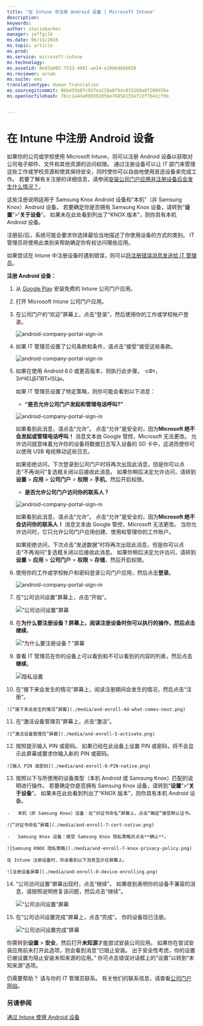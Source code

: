 ```yaml
---
title: "在 Intune 中注册 Android 设备 | Microsoft Intune"
description: 
keywords: 
author: staciebarker
manager: jeffgilb
ms.date: 06/14/2016
ms.topic: article
ms.prod: 
ms.service: microsoft-intune
ms.technology: 
ms.assetid: 0ed3a002-7533-4001-ae24-e10b64b66620
ms.reviewer: arnab
ms.suite: ems
translationtype: Human Translation
ms.sourcegitcommit: 0bb435b87c937ea118a0794c8332b9a8f268d36e
ms.openlocfilehash: 76cc1a43e09039285be76858155ef22f7b41cf9b


---
```



# 在 Intune 中注册 Android 设备

如果你的公司或学校使用 Microsoft Intune，则可以注册 Android 设备以获取对公司电子邮件、文件和其他资源的访问权限。 通过注册设备可以让 IT 部门来管理这些工作或学校资源和使其保持安全，同时使你可以自由地使用首选设备来完成工作。 若要了解有关注册的详细信息，请参阅[安装公司门户应用并注册设备后会发生什么情况？](what-happens-if-you-install-the-Company-Portal-app-and-enroll-your-device-in-intune-android.md)。

这些注册说明适用于 Samsung Knox Android 设备和“本机”（非 Samsung Knox）Android 设备。 若要确定你是否拥有 Samsung Knox 设备，请转到“**设置**”&gt;“**关于设备**”。 如果未在此处看到列出了“KNOX 版本”，则你具有本机 Android 设备。

注册前/后，系统可能会要求你选择最恰当地描述了你使用设备的方式的类别。 IT 管理员将使用此类别来帮助确定你有权访问哪些应用。

如果尝试在 Intune 中注册设备时遇到错误，则可以[将注册错误消息发送给 IT 管理员](send-enrollment-errors-to-your-it-administrator-android.md)。

**注册 Android 设备：**

1.  从 [Google Play](http://play.google.com/store/apps/details?id=com.microsoft.windowsintune.companyportal) 安装免费的 Intune 公司门户应用。

2.  打开 Microsoft Intune 公司门户应用。

3.  在公司门户的“欢迎”屏幕上，点击“登录”，然后使用你的工作或学校帐户登录。

    ![android-company-portal-sign-in](./media/and-enroll-0-welcome-screen.png)   

4.  如果 IT 管理员设置了公司条款和条件，请点击“接受”接受这些条款。

    ![android-company-portal-sign-in](./media/and-enroll-3-accept-terms.png)

5.  如果在使用 Android 6.0 或更高版本，则执行此步骤。 ·сФт，ЗлЧЄЦБПВТ»ІЅЦи。 

    如果 IT 管理员设置了特定策略，则你可能会看到以下消息：
    -   **“是否允许公司门户发起和管理电话呼叫?”**

    ![android-company-portal-sign-in](./media/and-enroll-3a-allow-phone-access.png)

    如果看到此消息，请点击“允许”。 点击“允许”是安全的，因为**Microsoft 绝不会发起或管理电话呼叫！** 消息文本由 Google 管控，Microsoft 无法更改。 允许访问就意味着允许你的设备将数据日志写入设备的 SD 卡中，这进而使你可以使用 USB 电缆移动这些日志。

    如果拒绝访问，下次登录到公司门户时将再次出现此消息，但是你可以点击“不再询问”复选框关闭以后接收此消息。  如果你稍后决定允许访问，请转到**设置** &gt; **应用** &gt; **公司门户** &gt; **权限** &gt; **手机**，然后开启权限。

    -   **是否允许公司门户访问你的联系人？**

    ![android-company-portal-sign-in](./media/and-enroll-3b-allow-contacts-access.png)

    如果看到此消息，请点击“允许”。 点击“允许”是安全的，因为**Microsoft 绝不会访问你的联系人！** 消息文本由 Google 管控，Microsoft 无法更改。 当你允许访问时，它只允许公司门户应用创建、使用和管理你的工作账户。

    如果拒绝访问，下次点击“发送数据”时将再次出现此消息，但是你可以点击“不再询问”复选框关闭以后接收此消息。 如果你稍后决定允许访问，请转到**设置** &gt; **应用** &gt; **公司门户** &gt; **权限** &gt; **存储**，然后开启权限。

6.  使用你的工作或学校帐户和密码登录公司门户应用，然后点击**登录**。

    ![android-company-portal-sign-in](./media/and-enroll-2-cp-sign-in.png)

7.  在“公司访问设置”屏幕上，点击“开始”。

    ![“公司访问设置”屏幕](./media/and-enroll-4a-comp-access-setup.png)

8.  在**为什么要注册设备？**屏幕上，阅读注册设备时你可以执行的操作，然后点击**继续**。

    ![“为什么要注册设备？”屏幕](./media/and-enroll-4b-why-enroll.png)

9.  查看 IT 管理员在你的设备上可以看到和不可以看到的内容的列表，然后点击**继续**。

    ![隐私设置](./media/and-enroll-4c-we-care-privacy.png)

10.  在“接下来会发生的情况”屏幕上，阅读注册期间会发生的情况，然后点击“注册”。

    ![“接下来会发生的情况”屏幕](./media/and-enroll-4d-what-comes-next.png)

11.  在“激活设备管理员”屏幕上，点击“激活”。

    ![“激活设备管理员”屏幕](./media/and-enroll-5-activate.png)

12.  按照提示输入 PIN 或密码。 如果已经在此设备上设置 PIN 或密码，将不会显示此屏幕或要求你输入新的 PIN 或密码。

    ![输入 PIN 或密码](./media/and-enroll-6-PIN-native.png)

13.  按照以下与所使用的设备类型（本机 Android 或 Samsung Knox）匹配的说明进行操作。 若要确定你是否拥有 Samsung Knox 设备，请转到“**设置**”&gt;“**关于设备**”。 如果未在此处看到列出了“KNOX 版本”，则你具有本机 Android 设备。

    -   本机（非 Samsung Knox）设备：在“对证书命名”屏幕上，点击“确定”接受默认证书。

    ![“对证书命名”屏幕](./media/and-enroll-7-cert-native.png)

    -   Samsung Knox 设备：接受 Samsung Knox 隐私策略并点击**确认**。

    ![Samsung KNOX 隐私策略](./media/and-enroll-7-knox-privacy-policy.png)

    在 Intune 注册设备时，你会看到以下消息显示在屏幕上。

    ![注册设备屏幕](./media/and-enroll-8-device-enrolling.png)

14. “公司访问设置”屏幕出现时，点击“继续”。 如果收到表明你的设备不兼容的消息，请按照说明修复该问题，然后点击“继续”。

    ![“公司访问设置”屏幕](./media/and-enroll-9-comp-access-setup.png)  

11. 在“公司访问设置完成”屏幕上，点击“完成”。 你的设备现已注册。

    ![“公司访问设置完成”屏幕](./media/and-enroll-10-comp-access-setup-complete.png)

你需转到**设置** &gt; **安全**，然后打开**未知源**才能尝试安装公司应用。 如果你在尝试安装应用前未打开此选项，则会看到消息“已阻止安装。 出于安全性考虑，你的设置已被设置为阻止安装未知来源的应用。” 你可点击错误对话框上的“设置”以转到“未知来源”选项。

仍需要帮助？ 请与你的 IT 管理员联系。 有关他们的联系信息，请查看[公司门户网站](http://portal.manage.microsoft.com)。

### 另请参阅
[通过 Intune 使用 Android 设备](using-your-android-device-with-intune.md)



<!--HONumber=Jun16_HO4-->


